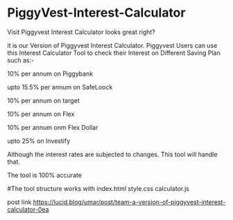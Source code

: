 # PiggyVest-Interest-Calculator
Visit Piggyvest Interest Calculator looks great right?

it is our Version of Piggyvest Interest Calculator. Piggyvest Users can use this Interest Calculator Tool to check their Interest on Different Saving Plan such as:-

10% per annum on Piggybank

upto 15.5% per annum on SafeLoock

10% per annum on target

10% per annum on Flex

10% per annum onm Flex Dollar

upto 25% on Investify

Although the interest rates are subjected to changes. This tool will handle that.

The tool is 100% accurate

#The tool structure works with 
index.html
style.css
calculator.js

post link
https://lucid.blog/umar/post/team-a-version-of-piggyvest-interest-calculator-0ea
